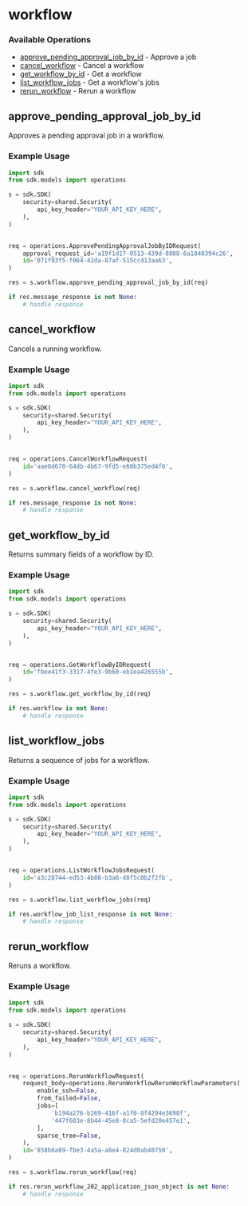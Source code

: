 # workflow

### Available Operations

* [approve_pending_approval_job_by_id](#approve_pending_approval_job_by_id) - Approve a job
* [cancel_workflow](#cancel_workflow) - Cancel a workflow
* [get_workflow_by_id](#get_workflow_by_id) - Get a workflow
* [list_workflow_jobs](#list_workflow_jobs) - Get a workflow's jobs
* [rerun_workflow](#rerun_workflow) - Rerun a workflow

## approve_pending_approval_job_by_id

Approves a pending approval job in a workflow.

### Example Usage

```python
import sdk
from sdk.models import operations

s = sdk.SDK(
    security=shared.Security(
        api_key_header="YOUR_API_KEY_HERE",
    ),
)


req = operations.ApprovePendingApprovalJobByIDRequest(
    approval_request_id='a19f1d17-0513-439d-8808-6a1840394c26',
    id='071f93f5-f064-42da-87af-515cc413aa63',
)

res = s.workflow.approve_pending_approval_job_by_id(req)

if res.message_response is not None:
    # handle response
```

## cancel_workflow

Cancels a running workflow.

### Example Usage

```python
import sdk
from sdk.models import operations

s = sdk.SDK(
    security=shared.Security(
        api_key_header="YOUR_API_KEY_HERE",
    ),
)


req = operations.CancelWorkflowRequest(
    id='aae8d678-64db-4b67-9fd5-e60b375ed4f6',
)

res = s.workflow.cancel_workflow(req)

if res.message_response is not None:
    # handle response
```

## get_workflow_by_id

Returns summary fields of a workflow by ID.

### Example Usage

```python
import sdk
from sdk.models import operations

s = sdk.SDK(
    security=shared.Security(
        api_key_header="YOUR_API_KEY_HERE",
    ),
)


req = operations.GetWorkflowByIDRequest(
    id='fbee41f3-3317-4fe3-9b60-eb1ea426555b',
)

res = s.workflow.get_workflow_by_id(req)

if res.workflow is not None:
    # handle response
```

## list_workflow_jobs

Returns a sequence of jobs for a workflow.

### Example Usage

```python
import sdk
from sdk.models import operations

s = sdk.SDK(
    security=shared.Security(
        api_key_header="YOUR_API_KEY_HERE",
    ),
)


req = operations.ListWorkflowJobsRequest(
    id='a3c28744-ed53-4b88-b3a8-d8f5c0b2f2fb',
)

res = s.workflow.list_workflow_jobs(req)

if res.workflow_job_list_response is not None:
    # handle response
```

## rerun_workflow

Reruns a workflow.

### Example Usage

```python
import sdk
from sdk.models import operations

s = sdk.SDK(
    security=shared.Security(
        api_key_header="YOUR_API_KEY_HERE",
    ),
)


req = operations.RerunWorkflowRequest(
    request_body=operations.RerunWorkflowRerunWorkflowParameters(
        enable_ssh=False,
        from_failed=False,
        jobs=[
            'b194a276-b269-416f-a1f0-8f4294e3698f',
            '447f603e-8b44-45e8-8ca5-5efd20e457e1',
        ],
        sparse_tree=False,
    ),
    id='858b6a89-fbe3-4a5a-a8e4-824d0ab40750',
)

res = s.workflow.rerun_workflow(req)

if res.rerun_workflow_202_application_json_object is not None:
    # handle response
```

